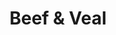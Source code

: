 ---
linktitle: Beef & Veak
menu:
  main:
    parent: beef
  after:
    name: beef
    weight: 6
title: Beef & Veal
bookCollapseSection: true
---